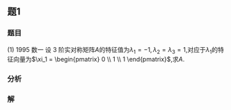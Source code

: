 ## 题1
### 题目
(1) 1995 数一 
设 3 阶实对称矩阵$A$的特征值为$\lambda_1 = -1, \lambda_2 = \lambda_3 = 1$,对应于$\lambda_1$的特征向量为$\xi_1 = \begin{pmatrix} 0 \\ 1 \\ 1 \end{pmatrix}$,求$A$.
### 分析

### 解